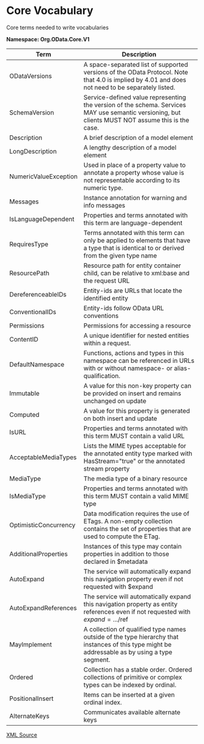 # Core Vocabulary

Core terms needed to write vocabularies

**Namespace: Org.OData.Core.V1**

Term|Description
----|-----------
ODataVersions|A space-separated list of supported versions of the OData Protocol. Note that 4.0 is implied by 4.01 and does not need to be separately listed.
SchemaVersion|Service-defined value representing the version of the schema. Services MAY use semantic versioning, but clients MUST NOT assume this is the case.
Description|A brief description of a model element
LongDescription|A lengthy description of a model element
NumericValueException|Used in place of a property value to annotate a property whose value is not representable according to its numeric type.
Messages|Instance annotation for warning and info messages
IsLanguageDependent|Properties and terms annotated with this term are language-dependent
RequiresType|Terms annotated with this term can only be applied to elements that have a type that is identical to or derived from the given type name
ResourcePath|Resource path for entity container child, can be relative to xml:base and the request URL
DereferenceableIDs|Entity-ids are URLs that locate the identified entity
ConventionalIDs|Entity-ids follow OData URL conventions
Permissions|Permissions for accessing a resource
ContentID|A unique identifier for nested entities within a request.
DefaultNamespace|Functions, actions and types in this namespace can be referenced in URLs with or without namespace- or alias- qualification.
Immutable|A value for this non-key property can be provided on insert and remains unchanged on update
Computed|A value for this property is generated on both insert and update
IsURL|Properties and terms annotated with this term MUST contain a valid URL
AcceptableMediaTypes|Lists the MIME types acceptable for the annotated entity type marked with HasStream="true" or the annotated stream property
MediaType|The media type of a binary resource
IsMediaType|Properties and terms annotated with this term MUST contain a valid MIME type
OptimisticConcurrency|Data modification requires the use of ETags. A non-empty collection contains the set of properties that are used to compute the ETag.
AdditionalProperties|Instances of this type may contain properties in addition to those declared in $metadata
AutoExpand|The service will automatically expand this navigation property even if not requested with $expand
AutoExpandReferences|The service will automatically expand this navigation property as entity references even if not requested with $expand=.../$ref
MayImplement|A collection of qualified type names outside of the type hierarchy that instances of this type might be addressable as by using a type segment.
Ordered|Collection has a stable order. Ordered collections of primitive or complex types can be indexed by ordinal.
PositionalInsert|Items can be inserted at a given ordinal index.
AlternateKeys|Communicates available alternate keys

[XML Source](Org.OData.Core.V1.xml)